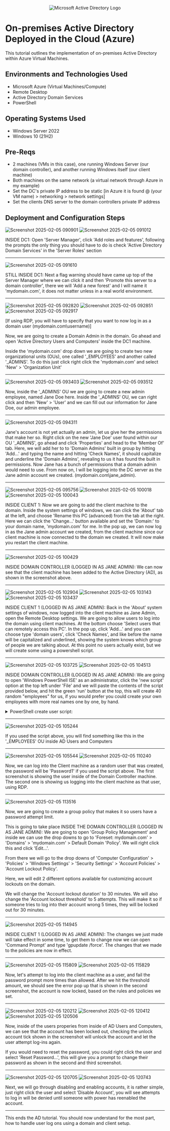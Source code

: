 <p align="center">
<img src="https://i.imgur.com/pU5A58S.png" alt="Microsoft Active Directory Logo"/>
</p>

<h1>On-premises Active Directory Deployed in the Cloud (Azure)</h1>
This tutorial outlines the implementation of on-premises Active Directory within Azure Virtual Machines.<br />

<h2>Environments and Technologies Used</h2>

- Microsoft Azure (Virtual Machines/Compute)
- Remote Desktop
- Active Directory Domain Services
- PowerShell

<h2>Operating Systems Used </h2>

- Windows Server 2022
- Windows 10 (21H2)

<h2>Pre-Reqs</h2>

- 2 machines (VMs in this case), one running Windows Server (our domain controller), and another running Windows itself (our client machine)
- Both machines on the same network (a virtual network through Azure in my example)
- Set the DC's private IP address to be static [in Azure it is found @ (your VM name) > networking > network settings]
- Set the clients DNS server to the domain controllers private IP address

<h2>Deployment and Configuration Steps</h2>

![Screenshot 2025-02-05 090901](https://github.com/user-attachments/assets/8d6b0e02-f113-46da-bd14-03069c91ec5c)
![Screenshot 2025-02-05 091012](https://github.com/user-attachments/assets/7417a407-f690-46fa-839d-e3c29a5fb7d9)


<p>
INSIDE DC1: Open 'Server Manager', click 'Add roles and features', following the prompts the only thing you should have to do is check 'Active Directory Domain Services' in the 'Server Roles' section
</p>

---

![Screenshot 2025-02-05 091610](https://github.com/user-attachments/assets/777670f4-b719-49f5-aee4-0d3b95d4b9a8)

<p>
  STILL INSIDE DC1: Next a flag warning should have came up top of the Server Manager where we can click it and then 'Promote this server to a domain controller', there we will 'Add a new forest' and I will name it 'mydomain.com', it does not matter unless in a real world environment.
</p>

---

  ![Screenshot 2025-02-05 092820](https://github.com/user-attachments/assets/4eda420b-25d7-4ce2-a0d6-0379f5f8d788)
  ![Screenshot 2025-02-05 092851](https://github.com/user-attachments/assets/2c505f95-831e-442f-8f4c-aad33af1a591)
  ![Screenshot 2025-02-05 092917](https://github.com/user-attachments/assets/926b76b5-0e5c-4ff2-9667-bc8c8ead494f)
  
<p>
  [If using RDP, you will have to specify that you want to now log in as a domain user (mydomain.com\username)]

  Now, we are going to create a Domain Admin in the domain. Go ahead and open 'Active Directory Users and Computers' inside the DC1 machine.

  Inside the 'mydomain.com' drop down we are going to create two new organizational units (OUs), one called '_EMPLOYEES' and another called '_ADMINS'. To do this just click right click the 'mydomain.com' and select 'New' > 'Organization Unit'
  </p>

---
![Screenshot 2025-02-05 093403](https://github.com/user-attachments/assets/fc823935-8ba3-4b9b-a191-69d415528461)
![Screenshot 2025-02-05 093512](https://github.com/user-attachments/assets/07bc67ac-e405-4f61-8857-85c2f5258d42)

<p>
  Now, inside the '_ADMINS' OU we are going to create a new admin employee, named Jane Doe here. Inside the '_ADMINS' OU, we can right click and then 'New' > 'User' and we can fill out our information for Jane Doe, our admin employee.
</p>

---

![Screenshot 2025-02-05 094311](https://github.com/user-attachments/assets/f40c0f58-0491-4c8a-b98c-0789693b8a87)

<p>
  Jane's account is not yet actually an admin, let us give her the permissions that make her so. Right click on the new 'Jane Doe' user found within our OU '_ADMINS', go ahead and click 'Properties' and head to the 'Member Of' tab. Here, we will add her to to 'Domain Admins' built in group by hitting 'Add...' and typing the name and hitting 'Check Names', it should capitalize and underline the 'Domain Admins', revealing to us it has found the built in permissions. Now Jane has a bunch of permissions that a domain admin would need to use. From now on, I will be logging into the DC server as the Jane admin account we created. (mydomain.com\jane_admin).
</p>

---
![Screenshot 2025-02-05 095756](https://github.com/user-attachments/assets/38206145-7075-45e9-ae75-ff6adc28afe6)
![Screenshot 2025-02-05 100018](https://github.com/user-attachments/assets/bc58dba4-30fd-466e-b9e3-08309530733d)
![Screenshot 2025-02-05 100043](https://github.com/user-attachments/assets/e43fa956-af54-40a1-b88b-0480933e651b)



<p>
  INSIDE CLIENT 1: Now we are going to add the client machine to the domain. Inside the system settings of windows, we can click the 'About' tab at the left, and choose 'Rename this PC (advanced) from the tab at the right. Here we can click the 'Change...' button available and set the 'Domain:' to your domain name, 'mydomain.com' for me. In the pop up, we can now log in as the Jane admin account we created, from the client machine since our client machine is now connected to the domain we created. It will now make you restart the client machine.
</p>

---

![Screenshot 2025-02-05 100429](https://github.com/user-attachments/assets/a199f159-e853-4fcd-bd72-1d9f7f8ca4b4)

<p>
  INSIDE DOMAIN CONTROLLER (LOGGED IN AS JANE ADMIN): We can now see that the client machine has been added to the Active Directory (AD), as shown in the screenshot above.
</p>

---

![Screenshot 2025-02-05 102904](https://github.com/user-attachments/assets/355e20f2-ab5c-42f3-a6f4-6a691f795086)
![Screenshot 2025-02-05 103143](https://github.com/user-attachments/assets/ed1333ff-0e48-41e0-b38c-ac2047506254)
![Screenshot 2025-02-05 103437](https://github.com/user-attachments/assets/a918d34e-0097-423c-b86e-1dc45f362227)


<p>
  INSIDE CLIENT 1 (LOGGED IN AS JANE ADMIN): Back in the 'About' system settings of windows, now logged into the client machine as Jane Admin, open the Remote Desktop settings. We are going to allow users to log into the domain using client machines. At the bottom choose 'Select users that can remotely access this PC'. In the pop up, click 'Add...' and you can choose type 'domain users', click 'Check Names', and like before the name will be capitalized and underlined, showing the system knows which group of people we are talking about. At this point no users actually exist, but we will create some using a powershell script.
</p>

---

![Screenshot 2025-02-05 103725](https://github.com/user-attachments/assets/2c31d9f7-388e-4c09-a59f-eea733a45d68)
![Screenshot 2025-02-05 104513](https://github.com/user-attachments/assets/831ebcfa-8c94-41d1-b9ea-e296a19ef536)



<p>
  INSIDE DOMAIN CONTROLLER (LOGGED IN AS JANE ADMIN): We are going to open 'Windows PowerShell ISE' as an administrator, click the 'new script' option at the top left under 'File' and we will paste the contents of the script provided below, and hit the green 'run' button at the top, this will create 40 random "employees" for us, if you would prefer you could create your own employees with more real names one by one, by hand.
</p>

<details>
  <summary>PowerShell create user script:</summary>
$PASSWORD_FOR_USERS   = "Password1"
$NUMBER_OF_ACCOUNTS_TO_CREATE = 40

Function generate-random-name() {
    $consonants = @('b','c','d','f','g','h','j','k','l','m','n','p','q','r','s','t','v','w','x','z')
    $vowels = @('a','e','i','o','u','y')
    $nameLength = Get-Random -Minimum 3 -Maximum 7
    $count = 0
    $name = ""

    while ($count -lt $nameLength) {
        if ($($count % 2) -eq 0) {
            $name += $consonants[$(Get-Random -Minimum 0 -Maximum $($consonants.Count - 1))]
        }
        else {
            $name += $vowels[$(Get-Random -Minimum 0 -Maximum $($vowels.Count - 1))]
        }
        $count++
    }

    return $name

}

$count = 1
while ($count -lt $NUMBER_OF_ACCOUNTS_TO_CREATE) {
    $fisrtName = generate-random-name
    $lastName = generate-random-name
    $username = $firstName + '.' + $lastName
    $password = ConvertTo-SecureString $PASSWORD_FOR_USERS -AsPlainText -Force

    Write-Host "Creating user: $($username)" -BackgroundColor Black -ForegroundColor Cyan
    
    New-AdUser -AccountPassword $password `
               -GivenName $firstName `
               -Surname $lastName `
               -DisplayName $username `
               -Name $username `
               -EmployeeID $username `
               -PasswordNeverExpires $true `
               -Path "ou=_EMPLOYEES,$(([ADSI]`"").distinguishedName)" `
               -Enabled $true
    $count++
}
</details>

---


![Screenshot 2025-02-05 105244](https://github.com/user-attachments/assets/2f51bd18-de9d-4b8c-9d29-46ab3e807c6f)


<p>
  If you used the script above, you will find something like this in the '_EMPLOYEES' OU inside AD Users and Computers
</p>

---
![Screenshot 2025-02-05 105544](https://github.com/user-attachments/assets/110c9452-14f7-4cda-a368-0df2294b81ec)
![Screenshot 2025-02-05 110240](https://github.com/user-attachments/assets/d21e57bb-c810-42a3-b17e-b8edfa1e27e0)


<p>
Now, we can log into the Client machine as a random user that was created, the password will be 'Password1' if you used the script above. The first screenshot is showing the user inside of the Domain Controller machine. The second one is showing us logging into the client machine as that user, using RDP.
</p>

---

![Screenshot 2025-02-05 113516](https://github.com/user-attachments/assets/31e64661-5e16-43b0-9d24-353c84612ef1)


<p>
Now, we are going to create a group policy that makes it so users have a password attempt limit.
</p>

<p>
  This is going to take place INSIDE THE DOMAIN CONTROLLER (LOGGED IN AS JANE ADMIN): We are going to open 'Group Policy Management' and inside we can use the drop downs to go to 'Foreset: mydomain.com' > 'Domains' > 'mydomain.com' > Default Domain 'Policy'. We will right click this and click 'Edit...'.
</p>

<p>
  From there we will go to the drop downs of 'Computer Configuration' > 'Policies' > 'Windows Settings' > 'Security Settings' > 'Account Policies' > 'Account Lockout Policy'.
</p>

<p>
  Here, we will edit 2 different options available for customizing account lockouts on the domain.
</p>

<p>
  We will change the 'Account lockout duration' to 30 minutes. We will also change the 'Account lockout threshold' to 5 attempts. This will make it so if someone tries to log into their account wrong 5 times, they will be locked out for 30 minutes.
</p>

---
![Screenshot 2025-02-05 114945](https://github.com/user-attachments/assets/f035bc2c-abaf-40cc-81c3-dee0c413e133)



<p>
  INSIDE CLIENT 1 (LOGGED IN AS JANE ADMIN): The changes we just made will take effect in some time, to get them to change now we can open 'Command Prompt' and type 'gpupdate /force'. The changes that we made to the policies are now in effect.
</p>

---

![Screenshot 2025-02-05 115809](https://github.com/user-attachments/assets/91fc4e84-14b1-4d4f-b146-ba14b6d37368)
![Screenshot 2025-02-05 115829](https://github.com/user-attachments/assets/5cd7dbb4-8596-414e-ab6d-5edd229debfd)


<p>
Now, let's attempt to log into the client machine as a user, and fail the password prompt more times than allowed. After we hit the threshold amount, we should see the error pop up that is shown in the second screenshot, the account is now locked, based on the rules and policies we set.
</p>

---

![Screenshot 2025-02-05 120212](https://github.com/user-attachments/assets/952c5b26-8fbe-4451-9565-1ee902931778)
![Screenshot 2025-02-05 120412](https://github.com/user-attachments/assets/b160c0cc-6d4e-4ee3-a0bc-6ba79f6fce6c)
![Screenshot 2025-02-05 120506](https://github.com/user-attachments/assets/86972899-a13e-42ba-bee2-0401f7e43ed4)




<p>
  Now, inside of the users properies from inside of AD Users and Computers, we can see that the account has been locked out, checking the unlock account tick shown in the screenshot will unlock the account and let the user attempt log-ins again.
</p>

<p>
  If you would need to reset the password, you could right click the user and select 'Reset Password...', this will give you a prompt to change their password as shown in the second and third screenshot.
</p>

---

![Screenshot 2025-02-05 120705](https://github.com/user-attachments/assets/5530c62c-774f-478a-a6f5-a382232dd81e)
![Screenshot 2025-02-05 120743](https://github.com/user-attachments/assets/e0df8b77-f09d-48af-8241-8dc4e1ea3e5d)



<p>
  Next, we will go through disabling and enabling accounts, it is rather simple, just right click the user and select 'Disable Account', you will see attempts to log in will be denied until someone with power has reenabled the account.
</p>

---

<p>
  This ends the AD tutorial. You should now understand for the most part, how to handle user log ons using a domain and client setup.
</p>
